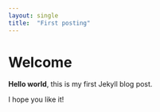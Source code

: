 ```yaml
---
layout: single
title:  "First posting"
---
```


# Welcome

**Hello world**, this is my first Jekyll blog post.

I hope you like it!
